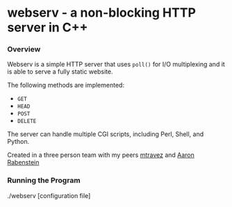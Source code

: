 # webserv - a non-blocking HTTP server in C++

### Overview
Webserv is a simple HTTP server that uses `poll()` for I/O multiplexing and it is able to serve a fully static website.

The following methods are implemented:
- `GET`
- `HEAD`
- `POST`
- `DELETE`

The server can handle multiple CGI scripts, including Perl, Shell, and Python.

Created in a three person team with my peers [mtravez](https://github.com/mtravez) and [Aaron Rabenstein](https://github.com/aaron-22766)

### Running the Program
./webserv [configuration file]
